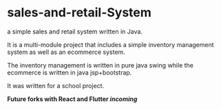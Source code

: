 # sales-and-retail-System
a simple sales and retail system written in Java.


It is a multi-module project that includes a simple inventory management system as well as an ecommerce system.

The inventory management is written in pure java swing while the ecommerce is written in java jsp+bootstrap.

It was written for a school project.

**Future forks with React and Flutter *incoming***
